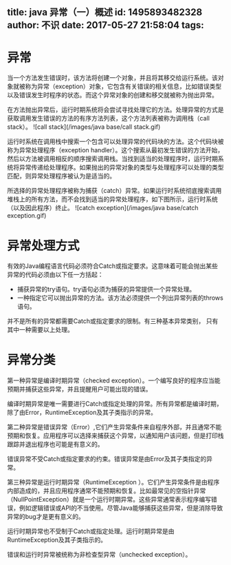 title: java 异常（一）概述
id: 1495893482328
author: 不识
date: 2017-05-27 21:58:04
tags:
---
# 异常
当一个方法发生错误时，该方法将创建一个对象，并且将其移交给运行系统。该对象就被称为异常（exception）对象，它包含有关错误的相关信息，比如错误类型以及错误发生时程序的状态。而这个异常对象的创建和移交就被称为抛出异常。

在方法抛出异常后，运行时期系统将会尝试寻找处理它的方法。处理异常的方式是获取调用发生错误的方法的有序方法列表，这个方法列表被称为调用栈（call stack）。
![call stack](/images/java base/call stack.gif)

<!-- more -->
运行时系统在调用栈中搜索一个包含可以处理异常的代码块的方法。这个代码块被称为异常处理程序（exception handler）。这个搜索从最初发生错误的方法开始，然后以方法被调用相反的顺序搜索调用栈。当找到适当的处理程序时，运行时期系统将异常传递给处理程序。如果抛出的异常对象的类型与处理程序可以处理的类型匹配，则异常处理程序被认为是适当的。

所选择的异常处理程序被称为捕获（catch）异常。如果运行时系统彻底搜索调用堆栈上的所有方法，而不会找到适当的异常处理程序，如下图所示，运行时系统（以及因此程序）终止。
![catch exception](/images/java base/catch exception.gif)
# 异常处理方式
有效的Java编程语言代码必须符合Catch或指定要求。这意味着可能会抛出某些异常的代码必须由以下任一方括起：
- 捕获异常的try语句。try语句必须为捕获的异常提供一个异常处理。
- 一种指定它可以抛出异常的方法。该方法必须提供一个列出异常列表的throws语句。

并不是所有的异常都需要Catch或指定要求的限制。有三种基本异常类别， 只有其中一种需要以上处理。
 
# 异常分类

第一种异常是编译时期异常（checked exception）。一个编写良好的程序应当能预期并捕获这些异常，并且提醒用户可能出现的错误。

编译时期异常是唯一需要进行Catch或指定处理的异常。所有异常都是编译时期，除了由Error，RuntimeException及其子类指示的异常。

第二种异常是错误异常（Error）,它们产生异常条件来自程序外部，并且通常不能预期和恢复。应用程序可以选择来捕获这个异常，以通知用户该问题，但是打印栈跟踪并退出程序也可能是有意义的。

错误异常不受Catch或指定要求的约束。错误异常是由Error及其子类指定的异常。

第三种异常是运行时期异常（RuntimeException ）。它们产生异常条件是由程序内部造成的，并且应用程序通常不能预期和恢复。比如最常见的空指针异常（NullPointException）就是一个运行时期异常。这些异常通常表示程序编写错误，例如逻辑错误或API的不当使用。尽管Java能够捕获这些异常，但是消除导致异常的bug才是更有意义的。

运行时期异常也不受制于Catch或指定处理。运行时期异常是由RuntimeException及其子类指示的。

错误和运行时异常被统称为非检查型异常（unchecked exception）。